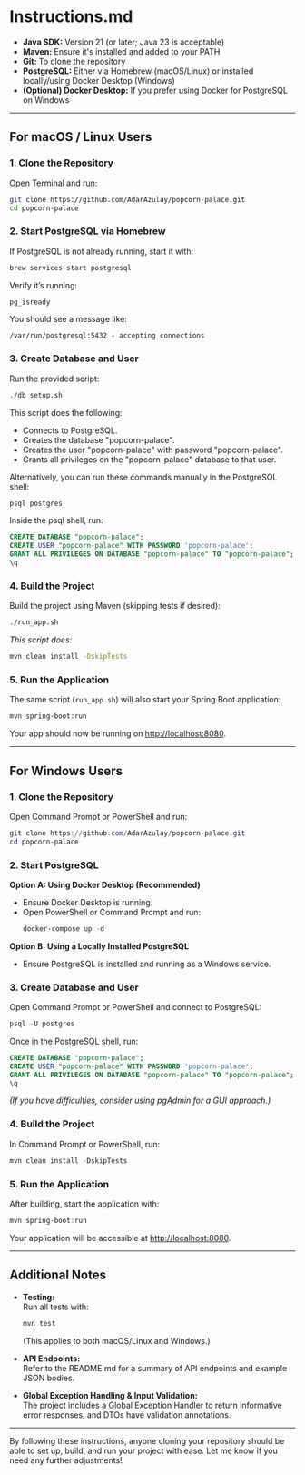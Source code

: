 # Instructions.md

- **Java SDK:** Version 21 (or later; Java 23 is acceptable)
- **Maven:** Ensure it's installed and added to your PATH
- **Git:** To clone the repository
- **PostgreSQL:** Either via Homebrew (macOS/Linux) or installed locally/using Docker Desktop (Windows)
- **(Optional) Docker Desktop:** If you prefer using Docker for PostgreSQL on Windows

---

## For macOS / Linux Users

### 1. Clone the Repository

Open Terminal and run:
```bash
git clone https://github.com/AdarAzulay/popcorn-palace.git
cd popcorn-palace
```

### 2. Start PostgreSQL via Homebrew

If PostgreSQL is not already running, start it with:
```bash
brew services start postgresql
```
Verify it’s running:
```bash
pg_isready
```
You should see a message like:
```
/var/run/postgresql:5432 - accepting connections
```

### 3. Create Database and User

Run the provided script:
```bash
./db_setup.sh
```
This script does the following:
- Connects to PostgreSQL.
- Creates the database "popcorn-palace".
- Creates the user "popcorn-palace" with password "popcorn-palace".
- Grants all privileges on the "popcorn-palace" database to that user.

Alternatively, you can run these commands manually in the PostgreSQL shell:
```bash
psql postgres
```
Inside the psql shell, run:
```sql
CREATE DATABASE "popcorn-palace";
CREATE USER "popcorn-palace" WITH PASSWORD 'popcorn-palace';
GRANT ALL PRIVILEGES ON DATABASE "popcorn-palace" TO "popcorn-palace";
\q
```

### 4. Build the Project

Build the project using Maven (skipping tests if desired):
```bash
./run_app.sh
```
*This script does:*
```bash
mvn clean install -DskipTests
```

### 5. Run the Application

The same script (`run_app.sh`) will also start your Spring Boot application:
```bash
mvn spring-boot:run
```
Your app should now be running on [http://localhost:8080](http://localhost:8080).

---

## For Windows Users

### 1. Clone the Repository

Open Command Prompt or PowerShell and run:
```powershell
git clone https://github.com/AdarAzulay/popcorn-palace.git
cd popcorn-palace
```

### 2. Start PostgreSQL

**Option A: Using Docker Desktop (Recommended)**
- Ensure Docker Desktop is running.
- Open PowerShell or Command Prompt and run:
  ```powershell
  docker-compose up -d
  ```

**Option B: Using a Locally Installed PostgreSQL**
- Ensure PostgreSQL is installed and running as a Windows service.

### 3. Create Database and User

Open Command Prompt or PowerShell and connect to PostgreSQL:
```powershell
psql -U postgres
```
Once in the PostgreSQL shell, run:
```sql
CREATE DATABASE "popcorn-palace";
CREATE USER "popcorn-palace" WITH PASSWORD 'popcorn-palace';
GRANT ALL PRIVILEGES ON DATABASE "popcorn-palace" TO "popcorn-palace";
\q
```
*(If you have difficulties, consider using pgAdmin for a GUI approach.)*

### 4. Build the Project

In Command Prompt or PowerShell, run:
```powershell
mvn clean install -DskipTests
```

### 5. Run the Application

After building, start the application with:
```powershell
mvn spring-boot:run
```
Your application will be accessible at [http://localhost:8080](http://localhost:8080).

---

## Additional Notes

- **Testing:**  
  Run all tests with:
  ```bash
  mvn test
  ```
  (This applies to both macOS/Linux and Windows.)

- **API Endpoints:**  
  Refer to the README.md for a summary of API endpoints and example JSON bodies.

- **Global Exception Handling & Input Validation:**  
  The project includes a Global Exception Handler to return informative error responses, and DTOs have validation annotations.

---

By following these instructions, anyone cloning your repository should be able to set up, build, and run your project with ease. Let me know if you need any further adjustments!